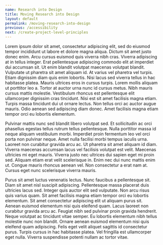 ```yaml
---
name: Research into Design
title: Moving Research into Design
layout: default
permalink: /moving-research-into-design
previous: /accessibility
next: /create-project-level-principles
---
```

Lorem ipsum dolor sit amet, consectetur adipiscing elit, sed do eiusmod tempor incididunt ut labore et dolore magna aliqua. Dictum sit amet justo donec enim. Arcu cursus euismod quis viverra nibh cras. Viverra adipiscing at in tellus integer. Erat pellentesque adipiscing commodo elit at imperdiet dui accumsan sit. Ut enim blandit volutpat maecenas volutpat blandit. Vulputate ut pharetra sit amet aliquam id. At varius vel pharetra vel turpis. Etiam dignissim diam quis enim lobortis. Nisi lacus sed viverra tellus in hac habitasse platea. Mauris ultrices eros in cursus turpis. Lorem mollis aliquam ut porttitor leo a. Tortor at auctor urna nunc id cursus metus. Nibh mauris cursus mattis molestie. Vestibulum rhoncus est pellentesque elit ullamcorper dignissim cras tincidunt. Nisi est sit amet facilisis magna etiam. Turpis massa tincidunt dui ut ornare lectus. Non tellus orci ac auctor augue mauris. Odio aenean sed adipiscing diam donec. Amet facilisis magna etiam tempor orci eu lobortis elementum.

Pulvinar mattis nunc sed blandit libero volutpat sed. Et sollicitudin ac orci phasellus egestas tellus rutrum tellus pellentesque. Nulla porttitor massa id neque aliquam vestibulum morbi. Imperdiet proin fermentum leo vel orci porta non pulvinar neque. Amet nulla facilisi morbi tempus iaculis urna. Laoreet non curabitur gravida arcu ac. Ut pharetra sit amet aliquam id diam. Viverra maecenas accumsan lacus vel facilisis volutpat est velit. Maecenas ultricies mi eget mauris. Viverra justo nec ultrices dui sapien eget mi proin sed. Aliquam etiam erat velit scelerisque in. Enim nec dui nunc mattis enim ut. Congue mauris rhoncus aenean vel. Non consectetur a erat nam at. Cursus eget nunc scelerisque viverra mauris.

Purus sit amet luctus venenatis lectus. Nunc faucibus a pellentesque sit. Diam sit amet nisl suscipit adipiscing. Pellentesque massa placerat duis ultricies lacus sed. Integer quis auctor elit sed vulputate. Non arcu risus quis varius quam. Sit amet facilisis magna etiam tempor orci eu lobortis elementum. Sit amet consectetur adipiscing elit ut aliquam purus sit. Aenean euismod elementum nisi quis eleifend quam. Lacus laoreet non curabitur gravida arcu ac. Feugiat nibh sed pulvinar proin gravida hendrerit. Neque volutpat ac tincidunt vitae semper. Eu lobortis elementum nibh tellus molestie nunc non blandit. Ornare aenean euismod elementum nisi quis eleifend quam adipiscing. Felis eget velit aliquet sagittis id consectetur purus. Turpis cursus in hac habitasse platea. Vel fringilla est ullamcorper eget nulla. Viverra suspendisse potenti nullam ac tortor vitae.
